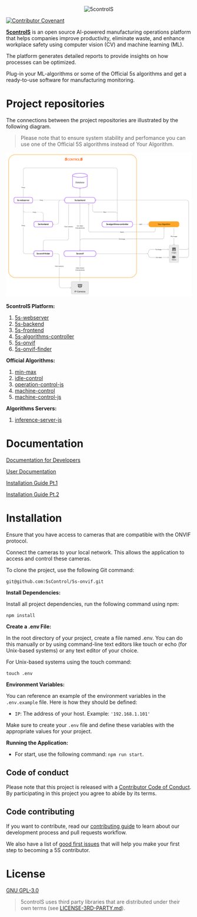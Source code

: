 <p align="center">
  <img src="https://github.com/5sControl/.github/assets/131950264/d65c5be1-1cca-46a1-b564-ef4364f0dbc6" alt="5controlS" height = "320" />
</p>

[![Contributor Covenant](https://img.shields.io/badge/Contributor%20Covenant-2.1-4baaaa.svg)](CODE_OF_CONDUCT.md)

**[5controlS](https://5controls.com/)** is an open source AI-powered manufacturing operations platform that helps companies improve productivity, eliminate waste, and enhance workplace safety using computer vision (CV) and machine learning (ML). 

The platform generates detailed reports to provide insights on how processes can be optimized.

Plug-in your ML-algorithms or some of the Official 5s algorithms and get a ready-to-use software for manufacturing monitoring.

# **Project repositories**

The connections between the project repositories are illustrated by the following diagram. 

> Please note that to ensure system stability and perfomance you can use one of the Official 5S algorithms instead of Your Algorithm.

<p align="center">
  <img src="https://github.com/5sControl/5s-user-documentation/blob/main/assets/5S%20scheme%20(1).png" alt="5controlS-diagram" />
</p>



**5controlS Platform:**
1. [5s-webserver](https://github.com/5sControl/5s-webserver)
2. [5s-backend](https://github.com/5sControl/5s-backend)
3. [5s-frontend](https://github.com/5sControl/5s-frontend)
4. [5s-algorithms-controller](https://github.com/5sControl/5s-algorithms-controller)
5. [5s-onvif](https://github.com/5sControl/5s-onvif)
6. [5s-onvif-finder](https://github.com/5sControl/5s-onvif-finder)
   
**Official Algorithms:**
1. [min-max](https://github.com/5sControl/min-max)
2. [idle-control](https://github.com/5sControl/idle-control)
3. [operation-control-js](https://github.com/5sControl/operation-control-js)
4. [machine-control](https://github.com/5sControl/machine-control)
5. [machine-control-js](https://github.com/5sControl/machine-control-js)

**Algorithms Servers:**
1. [inference-server-js](https://github.com/5sControl/inference-server-js)

# **Documentation**

[Documentation for Developers](https://github.com/5sControl/5s-dev-documentation/wiki)

[User Documentation](https://github.com/5sControl/Manufacturing-Automatization-Enterprise/wiki)

[Installation Guide Pt.1](https://5controls.com/blog/installing-5s-control-software)

[Installation Guide Pt.2](https://5controls.com/blog/installing-5s-control-software-part-2-docker)

# **Installation**
Ensure that you have access to cameras that are compatible with the ONVIF protocol.

Connect the cameras to your local network. This allows the application to access and control these cameras.

To clone the project, use the following Git command:

```shell
git@github.com:5sControl/5s-onvif.git
```

 **Install Dependencies:**

Install all project dependencies, run the following command using npm:
```shell
npm install
```

 **Create a .env File:**

In the root directory of your project, create a file named .env. You can do this manually or by using command-line text editors like touch or echo (for Unix-based systems) or any text editor of your choice.

For Unix-based systems using the touch command:
```shell
touch .env
```
**Environment Variables:**

You can reference an example of the environment variables in the `.env.example` file. Here is how they should be defined:

- `IP`: The address of your host. Example: `'192.168.1.101'`

Make sure to create your `.env` file and define these variables with the appropriate values for your project.

**Running the Application:**

- For start, use the following command: `npm run start`.

## **Code of conduct**

Please note that this project is released with a [Contributor Code of Conduct](CODE_OF_CONDUCT.md). By participating in this project you agree to abide by its terms.

## Code contributing

If you want to contribute, read  our [contributing guide](CONTRIBUTING.md) to learn about our development process and pull requests workflow.

We also have a list of [good first issues](https://github.com/5sControl/5s-onvif/issues?q=is%3Aopen+is%3Aissue+label%3A%22good+first+issue%22) that will help you make your first step to beсoming a 5S contributor.

# **License**

[GNU GPL-3.0](LICENSE)

> 5controlS uses third party libraries that are distributed under their own terms (see [LICENSE-3RD-PARTY.md](https://github.com/5sControl/5s-onvif/blob/main/LICENSE-3RD-PARTY.md)).<br> 

<br>
<div align="center">
  <a href="https://5controls.com/" style="text-decoration:none;">
    <img src="https://github.com/5sControl/Manufacturing-Automatization-Enterprise/blob/3bafa5805821a34e8b825df7cc78e00543fd7a58/assets/Property%201%3DVariant4.png" width="10%" alt="" /></a> 
  <img src="https://github.com/5sControl/5s-backend/assets/131950264/d48bcf5c-8aa6-42c4-a47d-5548ae23940d" width="3%" alt="" />
  <a href="https://github.com/5sControl" style="text-decoration:none;">
    <img src="https://github.com/5sControl/Manufacturing-Automatization-Enterprise/blob/3bafa5805821a34e8b825df7cc78e00543fd7a58/assets/github.png" width="4%" alt="" /></a>
  <img src="https://github.com/5sControl/5s-backend/assets/131950264/d48bcf5c-8aa6-42c4-a47d-5548ae23940d" width="3%" alt="" />
  <a href="https://www.youtube.com/@5scontrol" style="text-decoration:none;">
    <img src="https://github.com/5sControl/Manufacturing-Automatization-Enterprise/blob/ebf176c81fdb62d81b2555cb6228adc074f60be0/assets/youtube%20(1).png" width="5%" alt="" /></a>
</div>
<div></div>

